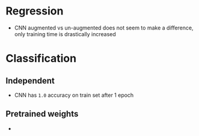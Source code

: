 # Regression
- CNN augmented vs un-augmented does not seem to make a difference, only training time is drastically increased


# Classification
## Independent
- CNN has `1.0` accuracy on train set after 1 epoch

## Pretrained weights
-
